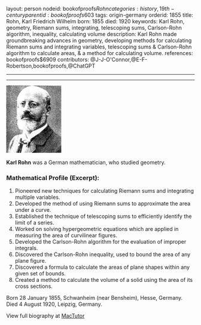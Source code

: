 layout: person
nodeid: bookofproofs$Rohn
categories: history,19th-century
parentid: bookofproofs$603
tags: origin-germany
orderid: 1855
title: Rohn, Karl Friedrich Wilhelm
born: 1855
died: 1920
keywords: Karl Rohn, geometry, Riemann sums, integrating, telescoping sums, Carlson-Rohn algorithm, inequality, calculating volume
description: Karl Rohn made groundbreaking advances in geometry, developing methods for calculating Riemann sums and integrating variables, telescoping sums & Carlson-Rohn algorithm to calculate areas, & a method for calculating volume.
references: bookofproofs$6909
contributors: @J-J-O'Connor,@E-F-Robertson,bookofproofs,@ChatGPT

---



---

![Rohn.jpg](https://github.com/bookofproofs/bookofproofs.github.io/blob/main/_sources/_assets/images/portraits/Rohn.jpg?raw=true)

**Karl Rohn**  was a German mathematician, who studied geometry.

### Mathematical Profile (Excerpt):
1. Pioneered new techniques for calculating Riemann sums and integrating multiple variables.
2. Developed the method of using Riemann sums to approximate the area under a curve.
3. Established the technique of telescoping sums to efficiently identify the limit of a series.
4. Worked on solving hypergeometric equations which are applied in measuring the area of curvilinear figures.
5. Developed the Carlson-Rohn algorithm for the evaluation of improper integrals. 
6. Discovered the Carlson-Rohn inequality, used to bound the area of any plane figure.
7. Discovered a formula to calculate the areas of plane shapes within any given set of bounds.
8. Created a method to calculate the volume of a solid using the area of its cross sections.

Born 28 January 1855, Schwanheim (near Bensheim), Hesse, Germany. Died 4 August 1920, Leipzig, Germany.

View full biography at [MacTutor](https://mathshistory.st-andrews.ac.uk/Biographies/Rohn/)
